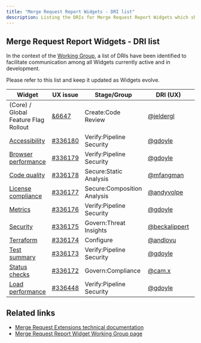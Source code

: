 ```yaml
---
title: "Merge Request Report Widgets - DRI list"
description: Listing the DRIs for Merge Request Report Widgets which share ownership over the code powering the several widgets.
---
```


## Merge Request Report Widgets - DRI list

In the context of the [Working Group](/handbook/company/working-groups/merge-request-report-widgets/), a list of DRIs have been identified to facilitate communication among all Widgets currently active and in development.

Please refer to this list and keep it updated as Widgets evolve.

| Widget | UX issue | Stage/Group | DRI (UX) | DRI (Engineering) |
|--------|-------|--------|--------|--------|
| (Core) / Global Feature Flag Rollout | [&6647](https://gitlab.com/groups/gitlab-org/-/epics/6647) | Create:Code Review | [@jeldergl](https://gitlab.com/jeldergl) | [@iamphill](https://gitlab.com/iamphill)  |
| [Accessibility](https://gitlab.com/gitlab-org/gitlab/-/issues/338275) | [#336180](https://gitlab.com/gitlab-org/gitlab/-/issues/336180) | Verify:Pipeline Security | [@gdoyle](https://gitlab.com/gdoyle) | [@mfluharty](https://gitlab.com/mfluharty) |
| [Browser performance](https://gitlab.com/gitlab-org/gitlab/-/issues/338279) | [#336179](https://gitlab.com/gitlab-org/gitlab/-/issues/336179) | Verify:Pipeline Security | [@gdoyle](https://gitlab.com/gdoyle) | [@mfluharty](https://gitlab.com/mfluharty) |
| [Code quality](https://gitlab.com/gitlab-org/gitlab/-/issues/338280) | [#336178](https://gitlab.com/gitlab-org/gitlab/-/issues/336178) | Secure:Static Analysis | [@mfangman](https://gitlab.com/mfangman) | [@jannik_lehmann](https://gitlab.com/jannik_lehmann) |
| [License compliance](https://gitlab.com/gitlab-org/gitlab/-/issues/338281) | [#336177](https://gitlab.com/gitlab-org/gitlab/-/issues/336177) | Secure:Composition Analysis | [@andyvolpe](https://gitlab.com/andyvolpe) | [@farias-gl](https://gitlab.com/farias-gl) |
| [Metrics](https://gitlab.com/gitlab-org/gitlab/-/issues/338282) | [#336176](https://gitlab.com/gitlab-org/gitlab/-/issues/336176) | Verify:Pipeline Security | [@gdoyle](https://gitlab.com/gdoyle) | [@mfluharty](https://gitlab.com/mfluharty) |
| [Security](https://gitlab.com/gitlab-org/gitlab/-/issues/338283) | [#336175](https://gitlab.com/gitlab-org/gitlab/-/issues/336175) | Govern:Threat Insights  | [@beckalippert](https://gitlab.com/beckalippert) | [@svedova](https://gitlab.com/svedova) |
| [Terraform](https://gitlab.com/gitlab-org/gitlab/-/issues/338284) | [#336174](https://gitlab.com/gitlab-org/gitlab/-/issues/336174) | Configure | [@andlovu](https://gitlab.com/andlovu) | [@anna_vovchenko](https://gitlab.com/anna_vovchenko)  |
| [Test summary](https://gitlab.com/gitlab-org/gitlab/-/issues/338285) | [#336173](https://gitlab.com/gitlab-org/gitlab/-/issues/336173) | Verify:Pipeline Security | [@gdoyle](https://gitlab.com/gdoyle) | [@mfluharty](https://gitlab.com/mfluharty) |
| [Status checks](https://gitlab.com/groups/gitlab-org/-/epics/7066) | [#336172](https://gitlab.com/gitlab-org/gitlab/-/issues/336172) | Govern:Compliance | [@cam.x](https://gitlab.com/cam.x) | [@xanf](https://gitlab.com/xanf) |
| [Load performance](https://gitlab.com/gitlab-org/gitlab/-/issues/338287) | [#336448](https://gitlab.com/gitlab-org/gitlab/-/issues/336448) | Verify:Pipeline Security  | [@gdoyle](https://gitlab.com/gdoyle) | [@mfluharty](https://gitlab.com/mfluharty) |

## Related links

* [Merge Request Extensions technical documentation](https://docs.gitlab.com/ee/development/fe_guide/merge_request_widget_extensions.html)
* [Merge Request Report Widget Working Group page](/handbook/company/working-groups/merge-request-report-widgets/)
